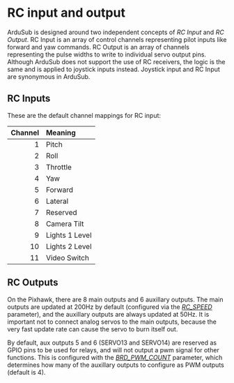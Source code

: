 # RC input and output

ArduSub is designed around two independent concepts of *RC Input* and *RC Output*. RC Input is an array of control channels representing pilot inputs like forward and yaw commands. RC Output is an array of channels representing the pulse widths to write to individual servo output pins. Although ArduSub does not support the use of RC receivers, the logic is the same and is applied to joystick inputs instead. Joystick input and RC Input are synonymous in ArduSub.

## RC Inputs

These are the default channel mappings for RC input:

| Channel | Meaning |
|---:|:---|
| 1 | Pitch |
| 2 | Roll |
| 3 | Throttle |
| 4 | Yaw |
| 5 | Forward |
| 6 | Lateral |
| 7 | Reserved |
| 8 | Camera Tilt |
| 9 | Lights 1 Level |
| 10 | Lights 2 Level |
| 11 | Video Switch |

## RC Outputs

On the Pixhawk, there are 8 main outputs and 6 auxillary outputs. The main outputs are updated at 200Hz by default (configured via the [*RC_SPEED*](/operators-manual/full-parameter-list.md#rcspeed-esc-update-speed) parameter), and the auxillary outputs are always updated at 50Hz. It is important not to connect analog servos to the main outputs, because the very fast update rate can cause the servo to burn itself out.

By default, aux outputs 5 and 6 (SERVO13 and SERVO14) are reserved as GPIO pins to be used for relays, and will not output a pwm signal for other functions. This is configured with the [*BRD_PWM_COUNT*](/operators-manual/full-parameter-list.md#brdpwmcount-auxiliary-pin-config) parameter, which determines how many of the auxillary outputs to configure as PWM outputs (default is 4).